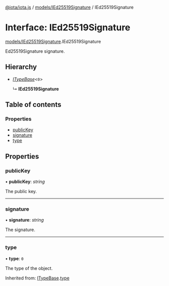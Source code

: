 [@iota/iota.js](../README.md) / [models/IEd25519Signature](../modules/models_ied25519signature.md) / IEd25519Signature

# Interface: IEd25519Signature

[models/IEd25519Signature](../modules/models_ied25519signature.md).IEd25519Signature

Ed25519Signature signature.

## Hierarchy

* [*ITypeBase*](models_itypebase.itypebase.md)<``0``\>

  ↳ **IEd25519Signature**

## Table of contents

### Properties

- [publicKey](models_ied25519signature.ied25519signature.md#publickey)
- [signature](models_ied25519signature.ied25519signature.md#signature)
- [type](models_ied25519signature.ied25519signature.md#type)

## Properties

### publicKey

• **publicKey**: *string*

The public key.

___

### signature

• **signature**: *string*

The signature.

___

### type

• **type**: ``0``

The type of the object.

Inherited from: [ITypeBase](models_itypebase.itypebase.md).[type](models_itypebase.itypebase.md#type)
